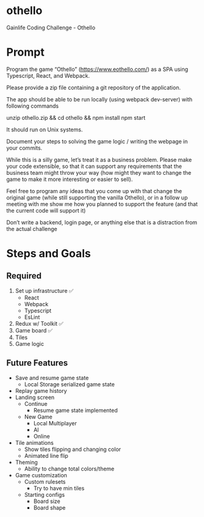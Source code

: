 # othello
Gainlife Coding Challenge - Othello

# Prompt
Program the game “Othello” (https://www.eothello.com/) as a SPA using Typescript, React, and Webpack.

Please provide a zip file containing a git repository of the application.

The app should be able to be run locally (using webpack dev-server) with following commands

unzip othello.zip && cd othello && npm install
npm start

It should run on Unix systems.

Document your steps to solving the game logic / writing the webpage in your commits.

While this is a silly game, let’s treat it as a business problem. Please make your code extensible, so that it can support any requirements that the business team might throw your way (how might they want to change the game to make it more interesting or easier to sell).

Feel free to program any ideas that you come up with that change the original game (while still supporting the vanilla Othello), or in a follow up meeting with me show me how you planned to support the feature (and that the current code will support it)

Don’t write a backend, login page, or anything else that is a distraction from the actual challenge


# Steps and Goals
## Required
1. Set up infrastructure ✅
    - React
    - Webpack
    - Typescript
    - EsLint
2. Redux w/ Toolkit ✅
3. Game board ✅
4. Tiles
5. Game logic

## Future Features
- Save and resume game state
  - Local Storage serialized game state
- Replay game history
- Landing screen
  - Continue
    - Resume game state implemented
  - New Game
    - Local Multiplayer
    - AI
    - Online
- Tile animations
  - Show tiles flipping and changing color
  - Animated line flip
- Theming
  - Ability to change total colors/theme
- Game customization
  - Custom rulesets
    - Try to have min tiles
  - Starting configs
    - Board size
    - Board shape

